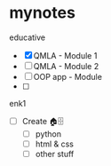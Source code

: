 # mynotes
educative
- [x] QMLA - Module 1
- [ ] QMLA - Module 2
- [ ] OOP app - Module
- [ ]
enk1
- [ ] Create 🏠🗄️
  - [ ] python
  - [ ] html & css
  - [ ] other stuff
